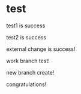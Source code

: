 # test
test1 is success

test2 is success

external change is success!

work branch test!

new branch create!

congratulations!